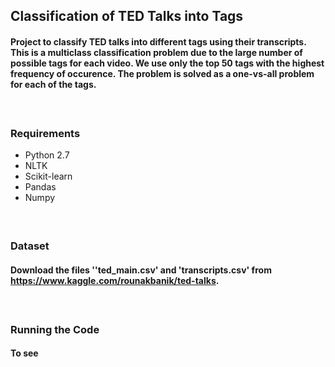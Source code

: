 ## Classification of TED Talks into Tags

#### Project to classify TED talks into different tags using their transcripts. This is a multiclass classification problem due to the large number of possible tags for each video. We use only the top 50 tags with the highest frequency of occurence. The problem is solved as a one-vs-all problem for each of the tags.
#### </br>

### Requirements
* Python 2.7
* NLTK
* Scikit-learn
* Pandas
* Numpy
#### </br>

### Dataset
#### Download the files ''ted_main.csv' and 'transcripts.csv' from https://www.kaggle.com/rounakbanik/ted-talks.
#### </br>

### Running the Code
#### To see 
